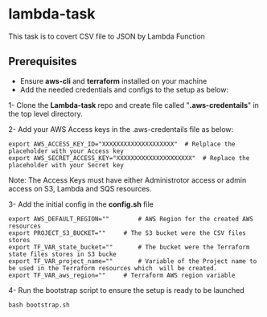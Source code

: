 # lambda-task
This task is to covert CSV file to JSON by Lambda Function

## Prerequisites
- Ensure **aws-cli** and **terraform** installed on your machine
- Add the needed credentials and configs to the setup as below:

1- Clone the **Lambda-task** repo and create file called "**.aws-credentails**" in the top level directory.

2- Add your AWS Access keys in the .aws-credentails file as below:
```
export AWS_ACCESS_KEY_ID="XXXXXXXXXXXXXXXXXXXX"  # Relplace the placeholder with your Access key
export AWS_SECRET_ACCESS_KEY="XXXXXXXXXXXXXXXXXXXXX"  # Replace the placeholder with your Secret key
```
Note:
The Access Keys must have either Administrotor access or admin access on S3, Lambda and SQS resources.

3- Add the initial config in the **config.sh** file
```
export AWS_DEFAULT_REGION="" 		# AWS Region for the created AWS resources
export PROJECT_S3_BUCKET=""		# The S3 bucket were the CSV files stores
export TF_VAR_state_bucket=""		# The bucket were the Terraform state files stores in S3 bucke
export TF_VAR_project_name=""		# Variable of the Project name to be used in the Terraform resources which  will be created.
export TF_VAR_aws_region=""		# Terraform AWS region variable
```

4- Run the bootstrap script to ensure the setup is ready to be launched
```
bash bootstrap.sh
```
